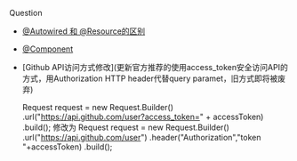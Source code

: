 Question

* [@Autowired 和 @Resource的区别](https://blog.51cto.com/qiangmzsx/1359952)
* [@Component]()

* [Github API访问方式修改](更新官方推荐的使用access_token安全访问API的方式，用Authorization HTTP header代替query paramet，旧方式即将被废弃)
    
    Request request = new Request.Builder()
                    .url("https://api.github.com/user?access_token=" + accessToken)
                    .build();
    修改为
    Request request = new Request.Builder()
                    .url("https://api.github.com/user")
                    .header("Authorization","token "+accessToken)
                    .build();